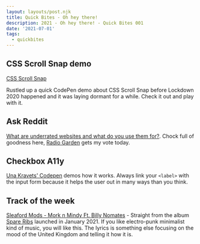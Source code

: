 ```yaml
---
layout: layouts/post.njk
title: Quick Bites - Oh hey there!
description: 2021 - Oh hey there! - Quick Bites 001
date: '2021-07-01'
tags:
  - quickbites
---
```


## CSS Scroll Snap demo

[CSS Scroll Snap](https://codepen.io/craigbutcher/pen/ydwNpp)

Rustled up a quick CodePen demo about CSS Scroll Snap before Lockdown 2020 happened and it was laying dormant for a while. Check it out and play with it.

## Ask Reddit

[What are underrated websites and what do you use them for?](https://www.reddit.com/r/AskReddit/comments/k213qf/what_are_underrated_websites_and_what_do_you_use/). Chock full of goodness here, [Radio Garden](https://radio.garden) gets my vote today.

## Checkbox A11y

[Una Kravets' Codepen](https://codepen.io/una/pen/LYxvbqb) demos how it works. Always link your ```<label>``` with the input form because it helps the user out in many ways than you think.

## Track of the week

[Sleaford Mods - Mork n Mindy Ft. Billy Nomates](https://www.youtube.com/watch?v=iKcbSOjIzjQ) - Straight from the album [Spare Ribs](https://sleafordmods.ffm.to/spareribs) launched in January 2021. If you like electro-punk minimalist kind of music, you will like this. The lyrics is something else focusing on the mood of the United Kingdom and telling it how it is.
